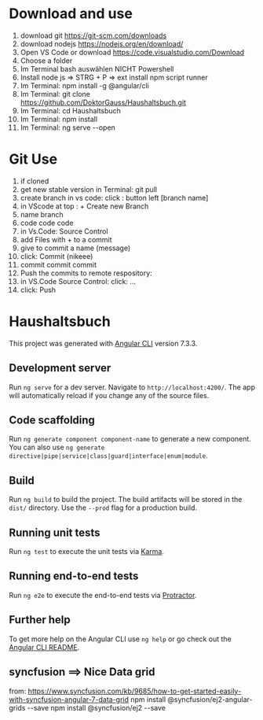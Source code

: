 
# Download and use
1. download git https://git-scm.com/downloads
2. download nodejs https://nodejs.org/en/download/
3. Open VS Code or download  https://code.visualstudio.com/Download
4. Choose a folder
5. Im Terminal bash auswählen NICHT Powershell
6. Install node js => STRG + P => ext install npm script runner
7. Im Terminal: npm install -g @angular/cli
8. Im Terminal: git clone https://github.com/DoktorGauss/Haushaltsbuch.git
9. Im Terminal: cd Haushaltsbuch
10. Im Terminal: npm install
11. Im Terminal: ng serve --open


# Git Use
1. if cloned 
2. get new stable version in Terminal: git pull
3. create branch in vs code: click : button left [branch name]
4. in VScode at top : + Create new Branch
5. name branch
6. code code code
7. in Vs.Code: Source Control 
8. add Files with +  to  a commit
9. give to commit a name (message)
10. click:  Commit (nikeee)
11. commit commit commit 
12. Push the commits to remote respository: 
13. in VS.Code Source Control: click: ... 
14. click: Push




# Haushaltsbuch

This project was generated with [Angular CLI](https://github.com/angular/angular-cli) version 7.3.3.

## Development server

Run `ng serve` for a dev server. Navigate to `http://localhost:4200/`. The app will automatically reload if you change any of the source files.

## Code scaffolding

Run `ng generate component component-name` to generate a new component. You can also use `ng generate directive|pipe|service|class|guard|interface|enum|module`.

## Build

Run `ng build` to build the project. The build artifacts will be stored in the `dist/` directory. Use the `--prod` flag for a production build.

## Running unit tests

Run `ng test` to execute the unit tests via [Karma](https://karma-runner.github.io).

## Running end-to-end tests

Run `ng e2e` to execute the end-to-end tests via [Protractor](http://www.protractortest.org/).

## Further help

To get more help on the Angular CLI use `ng help` or go check out the [Angular CLI README](https://github.com/angular/angular-cli/blob/master/README.md).















## syncfusion ==> Nice Data grid
from: https://www.syncfusion.com/kb/9685/how-to-get-started-easily-with-syncfusion-angular-7-data-grid
           npm install @syncfusion/ej2-angular-grids --save 
           npm install @syncfusion/ej2 --save 




